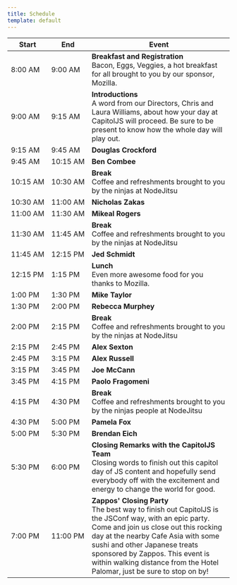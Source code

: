 ```yaml
---
title: Schedule
template: default
---
```


<table>
  <thead>
    <tr>
      <th>Start</th>
      <th>End</th>
      <th>Event</th>
    </tr>
  </thead>
  <tr>
    <td>8:00&nbsp;AM</td>
    <td>9:00&nbsp;AM</td>
    <td>
      <b>Breakfast and Registration</b>
      <br />
      Bacon, Eggs, Veggies, a hot breakfast for all brought to you by our sponsor, Mozilla.
    </td>
  </tr>
  <tr>
    <td>9:00&nbsp;AM</td>
    <td>9:15&nbsp;AM</td>
    <td>
      <b>Introductions</b>
      <br />
      A word from our Directors, Chris and Laura Williams, about how your&nbsp;day at CapitolJS will proceed. Be sure to be present to know how the whole day will play out.
    </td>
  </tr>
  <tr>
    <td>9:15&nbsp;AM</td>
    <td>9:45&nbsp;AM</td>
    <td>
      <b>Douglas Crockford</b>
    </td>
  </tr>
  <tr>
    <td>9:45&nbsp;AM</td>
    <td>10:15&nbsp;AM</td>
    <td>
      <b>Ben Combee</b>
    </td>
  </tr>
  <tr>
    <td>10:15&nbsp;AM</td>
    <td>10:30&nbsp;AM</td>
    <td>
      <b>Break</b>
      <br />
      Coffee and refreshments brought to you by the&nbsp;ninjas at NodeJitsu
    </td>
  </tr>
  <tr>
    <td>10:30&nbsp;AM</td>
    <td>11:00&nbsp;AM</td>
    <td>
      <b>Nicholas Zakas</b>
    </td>
  </tr>
  <tr>
    <td>11:00&nbsp;AM</td>
    <td>11:30&nbsp;AM</td>
    <td>
      <b>Mikeal Rogers</b>
    </td>
  </tr>
  <tr>
    <td>11:30&nbsp;AM</td>
    <td>11:45&nbsp;AM</td>
    <td>
      <b>Break</b>
      <br />
      Coffee and refreshments brought to you by the&nbsp;ninjas at NodeJitsu
    </td>
  </tr>
  <tr>
    <td>11:45&nbsp;AM</td>
    <td>12:15&nbsp;PM</td>
    <td>
      <b>Jed Schmidt</b>
    </td>
  </tr>
  <tr>
    <td>12:15&nbsp;PM</td>
    <td>1:15&nbsp;PM</td>
    <td>
      <b>Lunch</b>
      <br />
      Even more&nbsp;awesome food for you thanks to Mozilla.
    </td>
  </tr>
  <tr>
    <td>1:00&nbsp;PM</td>
    <td>1:30&nbsp;PM</td>
    <td>
      <b>Mike Taylor</b>
    </td>
  </tr>
  <tr>
    <td>1:30&nbsp;PM</td>
    <td>2:00&nbsp;PM</td>
    <td>
      <b>Rebecca Murphey</b>
    </td>
  </tr>
  <tr>
    <td>2:00&nbsp;PM</td>
    <td>2:15&nbsp;PM</td>
    <td>
      <b>Break</b>
      <br />
      Coffee and refreshments brought to you by the&nbsp;ninjas at NodeJitsu
    </td>
  </tr>
  <tr>
    <td>2:15&nbsp;PM</td>
    <td>2:45&nbsp;PM</td>
    <td>
      <b>Alex Sexton</b>
    </td>
  </tr>
  <tr>
    <td>2:45&nbsp;PM</td>
    <td>3:15&nbsp;PM</td>
    <td>
      <b>Alex Russell</b>
    </td>
  </tr>
  <tr>
    <td>3:15&nbsp;PM</td>
    <td>3:45&nbsp;PM</td>
    <td>
      <b>Joe McCann</b>
    </td>
  </tr>
  <tr>
    <td>3:45&nbsp;PM</td>
    <td>4:15&nbsp;PM</td>
    <td>
      <b>Paolo Fragomeni</b>
    </td>
  </tr>
  <tr>
    <td>4:15&nbsp;PM</td>
    <td>4:30&nbsp;PM</td>
    <td>
      <b>Break</b>
      <br />
      Coffee and refreshments brought to you by the&nbsp;ninjas people at NodeJitsu
    </td>
  </tr>
  <tr>
    <td>4:30&nbsp;PM</td>
    <td>5:00&nbsp;PM</td>
    <td>
      <b>Pamela Fox</b>
    </td>
  </tr>
  <tr>
    <td>5:00&nbsp;PM</td>
    <td>5:30&nbsp;PM</td>
    <td>
      <b>Brendan Eich</b>
    </td>
  </tr>
  <tr>
    <td>5:30&nbsp;PM</td>
    <td>6:00&nbsp;PM</td>
    <td>
      <b>Closing Remarks with the CapitolJS Team</b>
      <br />
      Closing words to finish out this capitol day of JS content and hopefully send everybody off with the excitement and energy to change the world for good.
    </td>
  </tr>
  <tr>
    <td>7:00&nbsp;PM</td>
    <td>11:00&nbsp;PM</td>
    <td>
      <b>Zappos' Closing Party</b>
      <br />
      The best way to finish out CapitolJS is the JSConf way, with an epic
      party. Come and join us close out this rocking day at the nearby Cafe
      Asia with some sushi and other Japanese treats sponsored by Zappos. This
      event is within walking distance from the Hotel Palomar, just be sure to
      stop on by!
    </td>
  </tr>
</table>
